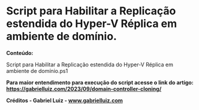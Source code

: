 # Script para Habilitar a Replicação estendida do Hyper-V Réplica em ambiente de domínio.

**Conteúdo:**

Script para Habilitar a Replicação estendida do Hyper-V Réplica em ambiente de domínio.ps1

**Para maior entendimento para execução do script acesse o link do artigo: https://gabrielluiz.com/2023/09/domain-controller-cloning/**

**Créditos - Gabriel Luiz - www.gabrielluiz.com**
